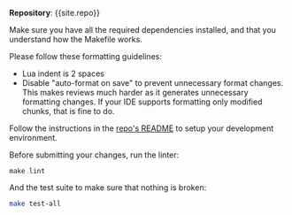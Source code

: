 **Repository**: {{site.repo}}

Make sure you have all the required dependencies installed, and that you understand how the Makefile works.

Please follow these formatting guidelines:

* Lua indent is 2 spaces
* Disable "auto-format on save" to prevent unnecessary format changes. This makes reviews much harder as it generates unnecessary formatting changes. If your IDE supports formatting only modified chunks, that is fine to do.

Follow the instructions in the [repo's README]({{site.repo}}) to setup your development environment.

Before submitting your changes, run the linter:

```
make lint
```

And the test suite to make sure that nothing is broken:

```bash
make test-all
```
